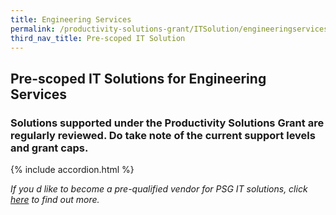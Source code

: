 ```yaml
---
title: Engineering Services
permalink: /productivity-solutions-grant/ITSolution/engineeringservices/
third_nav_title: Pre-scoped IT Solution
---
```


## Pre-scoped IT Solutions for Engineering Services

### Solutions supported under the Productivity Solutions Grant are regularly reviewed. Do take note of the current support levels and grant caps.

{% include accordion.html %}

_If you d like to become a pre-qualified vendor for PSG IT solutions, click <a target='_blank' rel='noopener' href='https://www.imda.gov.sg/icmvendors' >here</a> to find out more._

